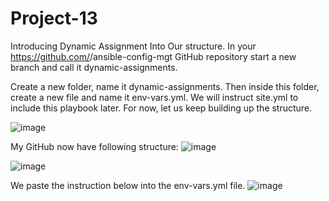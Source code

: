 # Project-13
Introducing Dynamic Assignment Into Our structure.
In your https://github.com/<your-name>/ansible-config-mgt GitHub repository start a new branch and call it dynamic-assignments.

Create a new folder, name it dynamic-assignments. Then inside this folder, create a new file and name it env-vars.yml. We will instruct site.yml to include this playbook later. For now, let us keep building up the structure.

![image](https://user-images.githubusercontent.com/113097621/229068463-3c87c504-c9d1-4153-856e-984282f565b0.png)

My GitHub now have following structure:
![image](https://user-images.githubusercontent.com/113097621/229069111-96aa711f-f6d8-4a93-b1f6-c8832c03245c.png)


![image](https://user-images.githubusercontent.com/113097621/229069228-ce13ae48-aabd-482d-8050-618df7035763.png)

We paste the instruction below into the env-vars.yml file.
![image](https://user-images.githubusercontent.com/113097621/229074085-34233ffb-7b74-4145-96b2-2edbf5ba77a9.png)

